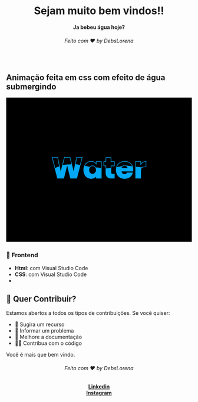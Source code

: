  <div align="center">
  <h1>Sejam muito bem vindos!!</h1>
  <strong>Ja bebeu água hoje?</strong>
  <h6>Feito com ❤️ by DebsLorena</h6>
</div>
<br>


## Animação feita em css com efeito de água submergindo

<div align="center">
    <img src="./print.PNG" alt="daily.dev" width="550">
</div>

### 🎨 Frontend

*  **Html**: com Visual Studio Code 
*  **CSS**: com Visual Studio Code
*  


## 🙌 Quer Contribuir?

Estamos abertos a todos os tipos de contribuições. Se você quiser:
* 🤔 Sugira um recurso
* 🐛 Informar um problema
* 📖 Melhore a documentação
* 👨‍💻 Contribua com o código

Você é mais que bem vindo. 
<div align="center">
    <h6>Feito com ❤️ by DebsLorena</h6>
    <a href="https://www.linkedin.com/in/loredebs/"><strong>Linkedin</strong></a></br>
    <a href="https://www.instagram.com/debslorena/"><strong>Instagram</strong></a>
</div>


